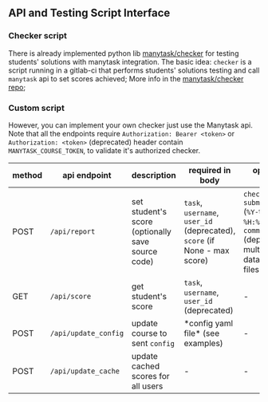 ## API and Testing Script Interface 

### Checker script 

There is already implemented python lib [manytask/checker](https://github.com/manytask/checker) for testing students' solutions with manytask integration. The basic idea: `checker` is a script running in a gitlab-ci that performs students' solutions testing and call `manytask` api to set scores achieved;
More info in the [manytask/checker repo](https://github.com/manytask/checker);

### Custom script 

However, you can implement your own checker just use the Manytask api. Note that all the endpoints require `Authorization: Bearer <token>` or `Authorization: <token>` (deprecated) header contain `MANYTASK_COURSE_TOKEN`, to validate it's authorized checker.
  
| method | api endpoint                | description                                       | required in body                                                          | optional in body                                                                                                      | return                                                               |
|--------|-----------------------------|---------------------------------------------------|---------------------------------------------------------------------------|-----------------------------------------------------------------------------------------------------------------------|----------------------------------------------------------------------|
| POST   | `/api/report`               | set student's score (optionally save source code) | `task`, `username`, `user_id` (deprecated), `score` (if None - max score) | `check_deadline`, `submit_time` (`%Y-%m-%d %H:%M:%S%z`), `commit_time` (deprecated), multipart/form-data source files | `user_id`, `username`, `task`, `score`, `commit_time`, `submit_time` |
| GET    | `/api/score`                | get student's score                               | `task`, `username`, `user_id` (deprecated)                                | -                                                                                                                     | `user_id`, `username`, `task`, `score`                               |
| POST   | `/api/update_config`        | update course to sent `config`                    | \*config yaml file\* (see examples)                                       | -                                                                                                                     | -                                                                    |
| POST   | `/api/update_cache`         | update cached scores for all users                | -                                                                         | -                                                                                                                     | -                                                                    |
